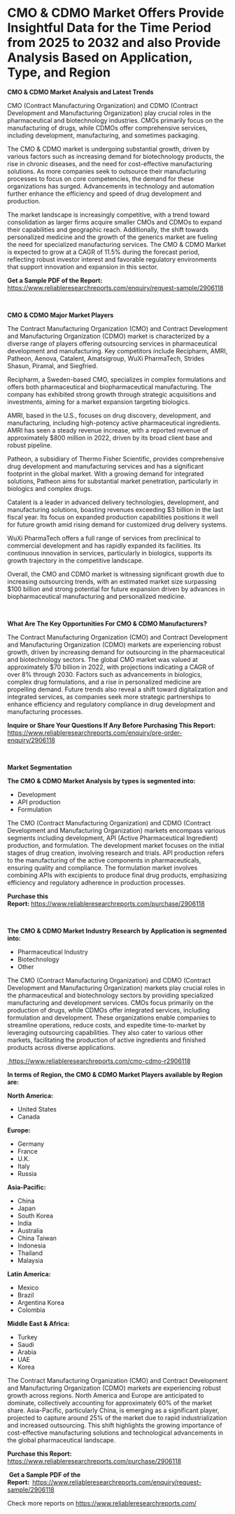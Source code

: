 <p><h1>CMO & CDMO Market Offers Provide Insightful Data for the Time Period from 2025 to 2032 and also Provide Analysis Based on Application, Type, and Region</h1></p><p><strong>CMO & CDMO Market Analysis and Latest Trends</strong></p>
<p><p>CMO (Contract Manufacturing Organization) and CDMO (Contract Development and Manufacturing Organization) play crucial roles in the pharmaceutical and biotechnology industries. CMOs primarily focus on the manufacturing of drugs, while CDMOs offer comprehensive services, including development, manufacturing, and sometimes packaging.</p><p>The CMO & CDMO market is undergoing substantial growth, driven by various factors such as increasing demand for biotechnology products, the rise in chronic diseases, and the need for cost-effective manufacturing solutions. As more companies seek to outsource their manufacturing processes to focus on core competencies, the demand for these organizations has surged. Advancements in technology and automation further enhance the efficiency and speed of drug development and production.</p><p>The market landscape is increasingly competitive, with a trend toward consolidation as larger firms acquire smaller CMOs and CDMOs to expand their capabilities and geographic reach. Additionally, the shift towards personalized medicine and the growth of the generics market are fueling the need for specialized manufacturing services. The CMO & CDMO Market is expected to grow at a CAGR of 11.5% during the forecast period, reflecting robust investor interest and favorable regulatory environments that support innovation and expansion in this sector.</p></p>
<p><strong>Get a Sample PDF of the Report:&nbsp;</strong> <a href="https://www.reliableresearchreports.com/enquiry/request-sample/2906118?utm_campaign=2233&utm_medium=2&utm_source=Github&utm_content=ia&utm_term=12032025&utm_id=cmo-cdmo">https://www.reliableresearchreports.com/enquiry/request-sample/2906118</a></p>
<p>&nbsp;</p>
<p><strong>CMO & CDMO Major Market Players</strong></p>
<p><p>The Contract Manufacturing Organization (CMO) and Contract Development and Manufacturing Organization (CDMO) market is characterized by a diverse range of players offering outsourcing services in pharmaceutical development and manufacturing. Key competitors include Recipharm, AMRI, Patheon, Aenova, Catalent, Amatsigroup, WuXi PharmaTech, Strides Shasun, Piramal, and Siegfried.</p><p>Recipharm, a Sweden-based CMO, specializes in complex formulations and offers both pharmaceutical and biopharmaceutical manufacturing. The company has exhibited strong growth through strategic acquisitions and investments, aiming for a market expansion targeting biologics.</p><p>AMRI, based in the U.S., focuses on drug discovery, development, and manufacturing, including high-potency active pharmaceutical ingredients. AMRI has seen a steady revenue increase, with a reported revenue of approximately $800 million in 2022, driven by its broad client base and robust pipeline.</p><p>Patheon, a subsidiary of Thermo Fisher Scientific, provides comprehensive drug development and manufacturing services and has a significant footprint in the global market. With a growing demand for integrated solutions, Patheon aims for substantial market penetration, particularly in biologics and complex drugs.</p><p>Catalent is a leader in advanced delivery technologies, development, and manufacturing solutions, boasting revenues exceeding $3 billion in the last fiscal year. Its focus on expanded production capabilities positions it well for future growth amid rising demand for customized drug delivery systems.</p><p>WuXi PharmaTech offers a full range of services from preclinical to commercial development and has rapidly expanded its facilities. Its continuous innovation in services, particularly in biologics, supports its growth trajectory in the competitive landscape.</p><p>Overall, the CMO and CDMO market is witnessing significant growth due to increasing outsourcing trends, with an estimated market size surpassing $100 billion and strong potential for future expansion driven by advances in biopharmaceutical manufacturing and personalized medicine.</p></p>
<p>&nbsp;</p>
<p><strong>What Are The Key Opportunities For CMO & CDMO Manufacturers?</strong></p>
<p><p>The Contract Manufacturing Organization (CMO) and Contract Development and Manufacturing Organization (CDMO) markets are experiencing robust growth, driven by increasing demand for outsourcing in the pharmaceutical and biotechnology sectors. The global CMO market was valued at approximately $70 billion in 2022, with projections indicating a CAGR of over 8% through 2030. Factors such as advancements in biologics, complex drug formulations, and a rise in personalized medicine are propelling demand. Future trends also reveal a shift toward digitalization and integrated services, as companies seek more strategic partnerships to enhance efficiency and regulatory compliance in drug development and manufacturing processes.</p></p>
<p><strong>Inquire or Share Your Questions If Any Before Purchasing This Report:</strong> <a href="https://www.reliableresearchreports.com/enquiry/pre-order-enquiry/2906118?utm_campaign=2233&utm_medium=2&utm_source=Github&utm_content=ia&utm_term=12032025&utm_id=cmo-cdmo">https://www.reliableresearchreports.com/enquiry/pre-order-enquiry/2906118</a></p>
<p>&nbsp;</p>
<p><strong>Market Segmentation</strong></p>
<p><strong>The CMO & CDMO Market Analysis by types is segmented into:</strong></p>
<p><ul><li>Development</li><li>API production</li><li>Formulation</li></ul></p>
<p><p>The CMO (Contract Manufacturing Organization) and CDMO (Contract Development and Manufacturing Organization) markets encompass various segments including development, API (Active Pharmaceutical Ingredient) production, and formulation. The development market focuses on the initial stages of drug creation, involving research and trials. API production refers to the manufacturing of the active components in pharmaceuticals, ensuring quality and compliance. The formulation market involves combining APIs with excipients to produce final drug products, emphasizing efficiency and regulatory adherence in production processes.</p></p>
<p><strong>Purchase this Report:&nbsp;</strong><a href="https://www.reliableresearchreports.com/purchase/2906118?utm_campaign=2233&utm_medium=2&utm_source=Github&utm_content=ia&utm_term=12032025&utm_id=cmo-cdmo">https://www.reliableresearchreports.com/purchase/2906118</a></p>
<p>&nbsp;</p>
<p><strong>The CMO & CDMO Market Industry Research by Application is segmented into:</strong></p>
<p><ul><li>Pharmaceutical Industry</li><li>Biotechnology</li><li>Other</li></ul></p>
<p><p>The CMO (Contract Manufacturing Organization) and CDMO (Contract Development and Manufacturing Organization) markets play crucial roles in the pharmaceutical and biotechnology sectors by providing specialized manufacturing and development services. CMOs focus primarily on the production of drugs, while CDMOs offer integrated services, including formulation and development. These organizations enable companies to streamline operations, reduce costs, and expedite time-to-market by leveraging outsourcing capabilities. They also cater to various other markets, facilitating the production of active ingredients and finished products across diverse applications.</p></p>
<p><a href="https://www.reliableresearchreports.com/cmo-cdmo-r2906118?utm_campaign=2233&utm_medium=2&utm_source=Github&utm_content=ia&utm_term=12032025&utm_id=cmo-cdmo">&nbsp;https://www.reliableresearchreports.com/cmo-cdmo-r2906118</a></p>
<p><strong>In terms of Region, the CMO & CDMO Market Players available by Region are:</strong></p>
<p>
    <p> <strong> North America: </strong>
        <ul>
            <li>United States</li>
            <li>Canada</li>
        </ul>
        </p> 
    <p> <strong> Europe: </strong>
        <ul>
            <li>Germany</li>
            <li>France</li>
            <li>U.K.</li>
            <li>Italy</li>
            <li>Russia</li>
        </ul>
        </p> 
    <p> <strong> Asia-Pacific: </strong>
        <ul>
            <li>China</li>
            <li>Japan</li>
            <li>South Korea</li>
            <li>India</li>
            <li>Australia</li>
            <li>China Taiwan</li>
            <li>Indonesia</li>
            <li>Thailand</li>
            <li>Malaysia</li>
        </ul>
        </p> 
    <p> <strong> Latin America: </strong>
        <ul>
            <li>Mexico</li>
            <li>Brazil</li>
            <li>Argentina Korea</li>
            <li>Colombia</li>
        </ul>
        </p> 
    <p> <strong> Middle East & Africa: </strong>
        <ul>
            <li>Turkey</li>
            <li>Saudi</li>
            <li>Arabia</li>
            <li>UAE</li>
            <li>Korea</li>
        </ul>
    </p>
    </p>
<p><p>The Contract Manufacturing Organization (CMO) and Contract Development and Manufacturing Organization (CDMO) markets are experiencing robust growth across regions. North America and Europe are anticipated to dominate, collectively accounting for approximately 60% of the market share. Asia-Pacific, particularly China, is emerging as a significant player, projected to capture around 25% of the market due to rapid industrialization and increased outsourcing. This shift highlights the growing importance of cost-effective manufacturing solutions and technological advancements in the global pharmaceutical landscape.</p></p>
<p><strong>Purchase this Report: </strong><a href="https://www.reliableresearchreports.com/purchase/2906118?utm_campaign=2233&utm_medium=2&utm_source=Github&utm_content=ia&utm_term=12032025&utm_id=cmo-cdmo">https://www.reliableresearchreports.com/purchase/2906118</a></p>
<p>&nbsp;<strong>Get a Sample PDF of the Report:&nbsp;&nbsp;</strong><a href="https://www.reliableresearchreports.com/enquiry/request-sample/2906118?utm_campaign=2233&utm_medium=2&utm_source=Github&utm_content=ia&utm_term=12032025&utm_id=cmo-cdmo">https://www.reliableresearchreports.com/enquiry/request-sample/2906118</a></p>
<p><strong></strong></p>
<p>Check more reports on <a href="https://www.reliableresearchreports.com/?utm_campaign=2233&utm_medium=2&utm_source=Github&utm_content=ia&utm_term=12032025&utm_id=cmo-cdmo">https://www.reliableresearchreports.com/</a></p>